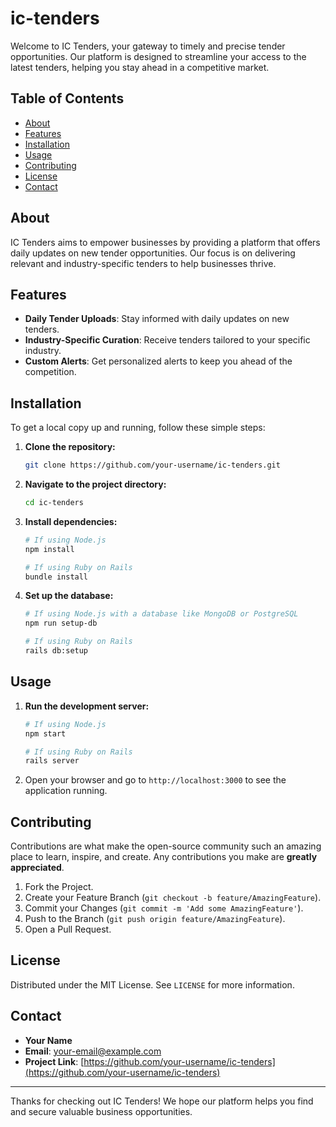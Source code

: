 # ic-tenders

Welcome to IC Tenders, your gateway to timely and precise tender opportunities. Our platform is designed to streamline your access to the latest tenders, helping you stay ahead in a competitive market.

## Table of Contents
- [About](#about)
- [Features](#features)
- [Installation](#installation)
- [Usage](#usage)
- [Contributing](#contributing)
- [License](#license)
- [Contact](#contact)

## About

IC Tenders aims to empower businesses by providing a platform that offers daily updates on new tender opportunities. Our focus is on delivering relevant and industry-specific tenders to help businesses thrive.

## Features

- **Daily Tender Uploads**: Stay informed with daily updates on new tenders.
- **Industry-Specific Curation**: Receive tenders tailored to your specific industry.
- **Custom Alerts**: Get personalized alerts to keep you ahead of the competition.

## Installation

To get a local copy up and running, follow these simple steps:

1. **Clone the repository:**
    ```bash
    git clone https://github.com/your-username/ic-tenders.git
    ```

2. **Navigate to the project directory:**
    ```bash
    cd ic-tenders
    ```

3. **Install dependencies:**
    ```bash
    # If using Node.js
    npm install

    # If using Ruby on Rails
    bundle install
    ```

4. **Set up the database:**
    ```bash
    # If using Node.js with a database like MongoDB or PostgreSQL
    npm run setup-db

    # If using Ruby on Rails
    rails db:setup
    ```

## Usage

1. **Run the development server:**
    ```bash
    # If using Node.js
    npm start

    # If using Ruby on Rails
    rails server
    ```

2. Open your browser and go to `http://localhost:3000` to see the application running.

## Contributing

Contributions are what make the open-source community such an amazing place to learn, inspire, and create. Any contributions you make are **greatly appreciated**.

1. Fork the Project.
2. Create your Feature Branch (`git checkout -b feature/AmazingFeature`).
3. Commit your Changes (`git commit -m 'Add some AmazingFeature'`).
4. Push to the Branch (`git push origin feature/AmazingFeature`).
5. Open a Pull Request.

## License

Distributed under the MIT License. See `LICENSE` for more information.

## Contact

- **Your Name**
- **Email**: [your-email@example.com](mailto:your-email@example.com)
- **Project Link**: [https://github.com/your-username/ic-tenders](https://github.com/your-username/ic-tenders)

---

Thanks for checking out IC Tenders! We hope our platform helps you find and secure valuable business opportunities.
